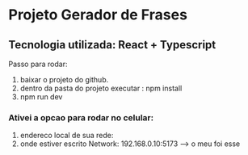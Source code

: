 # Projeto Gerador de Frases

## Tecnologia utilizada: React + Typescript

Passo para rodar: 
1) baixar o projeto do github.
2) dentro da pasta do projeto executar : npm install
3) npm run dev

### Ativei a opcao para rodar no celular:
1) endereco local de sua rede:
2) onde estiver escrito Network: 192.168.0.10:5173 --> o meu foi esse 
